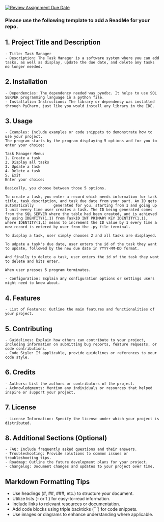 [![Review Assignment Due Date](https://classroom.github.com/assets/deadline-readme-button-24ddc0f5d75046c5622901739e7c5dd533143b0c8e959d652212380cedb1ea36.svg)](https://classroom.github.com/a/545oUMxH)

### Please use the following template to add a ReadMe for your repo.

## 1. Project Title and Description
    - Title: Task Manager
    - Description: The Task Manager is a software system where you can add tasks, as well as display, update the due date, and delete any tasks no longer needed.
## 2. Installation
    - Dependencies: The dependency needed was pyodbc. It helps to use SQL SERVER programming language in a python file.
    - Installation Instructions: The library or dependency was installed through PyCharm, just like you would install any library in the IDE.
## 3. Usage
    - Examples: Include examples or code snippets to demonstrate how to use your project.
    The program starts by the program displaying 5 options and for you to enter your choice:
    
    Task Manager Menu:
    1. Create a task
    2. Display all tasks
    3. Update a task
    4. Delete a task
    5. Exit
    Enter your choice: 

    Basically, you choose between those 5 options. 
    
    To create a task, you enter a record which needs information for task title, task description, and task due date from your part. An ID gets automatically         generated for you, starting from 1 and going up 1 unit every time user creates a task. The ID being generated comes from the SQL SERVER where the table had been created, and is achieved by using IDENTITY(1,1) from TaskID INT PRIMARY KEY IDENTITY(1,1), where IDENTITY(1,1) means to increment the ID value by 1 every time a new record is entered by user from the .py file terminal.

    To display a task, user simply chooses 2 and all tasks are displayed.

    To udpate a task's due date, user enters the id of the task they want to update, followed by the new due date in YYYY-MM-DD format.

    And finally to delete a task, user enters the id of the task they want to delete and hits enter.

    When user presses 5 program terminates.
    
    - Configuration: Explain any configuration options or settings users might need to know about.
## 4. Features
    - List of Features: Outline the main features and functionalities of your project.
## 5. Contributing
    - Guidelines: Explain how others can contribute to your project, including information on submitting bug reports, feature requests, or code contributions.
    - Code Style: If applicable, provide guidelines or references to your code style.
## 6. Credits
    - Authors: List the authors or contributors of the project.
    - Acknowledgments: Mention any individuals or resources that helped inspire or support your project.
## 7. License
    - License Information: Specify the license under which your project is distributed.
## 8. Additional Sections (Optional)
    - FAQ: Include frequently asked questions and their answers.
    - Troubleshooting: Provide solutions to common issues or troubleshooting tips.
    - Roadmap: Outline the future development plans for your project.
    - Changelog: Document changes and updates to your project over time.

## Markdown Formatting Tips
  - Use headings (#, ##, ###, etc.) to structure your document.
  - Utilize lists (- or 1.) for easy-to-read information.
  - Include links to relevant resources or documentation.
  - Add code blocks using triple backticks (```) for code snippets.
  - Use images or diagrams to enhance understanding where applicable.
